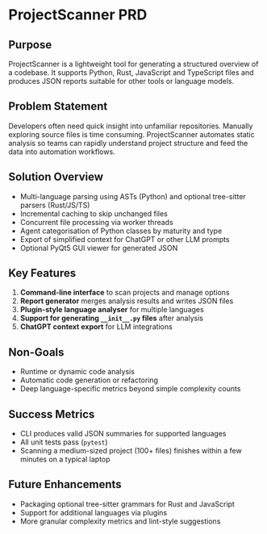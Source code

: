 # ProjectScanner PRD

## Purpose
ProjectScanner is a lightweight tool for generating a structured overview of a codebase. It supports Python, Rust, JavaScript and TypeScript files and produces JSON reports suitable for other tools or language models.

## Problem Statement
Developers often need quick insight into unfamiliar repositories. Manually exploring source files is time consuming. ProjectScanner automates static analysis so teams can rapidly understand project structure and feed the data into automation workflows.

## Solution Overview
- Multi-language parsing using ASTs (Python) and optional tree-sitter parsers (Rust/JS/TS)
- Incremental caching to skip unchanged files
- Concurrent file processing via worker threads
- Agent categorisation of Python classes by maturity and type
- Export of simplified context for ChatGPT or other LLM prompts
- Optional PyQt5 GUI viewer for generated JSON

## Key Features
1. **Command-line interface** to scan projects and manage options
2. **Report generator** merges analysis results and writes JSON files
3. **Plugin-style language analyser** for multiple languages
4. **Support for generating `__init__.py` files** after analysis
5. **ChatGPT context export** for LLM integrations

## Non-Goals
- Runtime or dynamic code analysis
- Automatic code generation or refactoring
- Deep language-specific metrics beyond simple complexity counts

## Success Metrics
- CLI produces valid JSON summaries for supported languages
- All unit tests pass (`pytest`)
- Scanning a medium-sized project (100+ files) finishes within a few minutes on a typical laptop

## Future Enhancements
- Packaging optional tree-sitter grammars for Rust and JavaScript
- Support for additional languages via plugins
- More granular complexity metrics and lint-style suggestions
